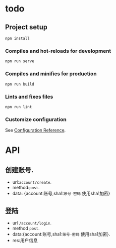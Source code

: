 # todo

## Project setup
```
npm install
```

### Compiles and hot-reloads for development
```
npm run serve
```

### Compiles and minifies for production
```
npm run build
```

### Lints and fixes files
```
npm run lint
```

### Customize configuration
See [Configuration Reference](https://cli.vuejs.org/config/).


# API
## 创建账号.  
* url:`account/create`.   
* method:`post`.  
* data: {account:账号,sha1:`账号-密码` 使用sha1加密}


## 登陆
* url `/account/login`.  
* method `post`. 
* data:{account:账号,sha1:`账号-密码` 使用sha1加密}.  
* res:用户信息
